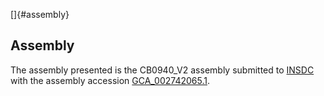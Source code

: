 []{#assembly}

Assembly
--------

The assembly presented is the CB0940\_V2 assembly submitted to
[INSDC](http://www.insdc.org) with the assembly accession
[GCA\_002742065.1](http://www.ebi.ac.uk/ena/data/view/GCA_002742065.1).
